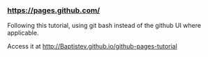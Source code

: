 ### https://pages.github.com/
Following this tutorial, using git bash instead of the github UI where applicable.

Access it at http://Baptistev.github.io/github-pages-tutorial